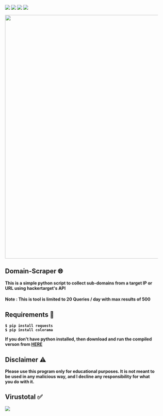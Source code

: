 <a href="https://github.com/chainski/Domain-Scraper"><img src="https://img.shields.io/badge/OPEN--SOURCE-YES-green"></a>
<a href="https://github.com/chainski/Domain-Scraper"><img src="https://img.shields.io/badge/PYTHON-3.9-green"></a>
<a href="https://github.com/chainski/Domain-Scraper"><img src="https://img.shields.io/badge/license-GPL--3.0-orange"></a> 
<a href="https://github.com/chainski/Domain-Scraper/releases"><img src="https://img.shields.io/badge/release-v1.0.0.0-red"></a> 


<p align="center">
<img src="https://user-images.githubusercontent.com/96607632/159190622-022c2387-f815-421b-b331-5a0291d50097.png", width="800", height="800">
</p>

## Domain-Scraper 🌐

<strong>This is a simple python script to collect sub-domains from a target IP or URL using hackertarget's API
#### Note : This is tool is limited to 20 Queries / day with max results of 500


## Requirements 🔧

```
$ pip install requests
$ pip install colorama
```

<strong>If you don't have python installed, then download and run the compiled verson from [HERE](https://github.com/chainski/Domain-Scraper/releases)

## Disclaimer ⚠️

<strong>Please use this program only for educational purposes.
It is not meant to be used in any malicious way, and I decline any responsibility for what you do with it.

## Virustotal ✅
 <a href="https://www.virustotal.com/gui/file/30cdc26c13704050cd4d095fd9f9e9064cab822acd7c15e99b59203c57bb282f/detection"><img src="https://img.shields.io/badge/VIRUS-TOTAL-lightgrey"></a>


